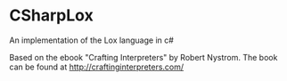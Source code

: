 # CSharpLox
An implementation of the Lox language in c#

Based on the ebook "Crafting Interpreters" by Robert Nystrom. The book can be found at http://craftinginterpreters.com/
